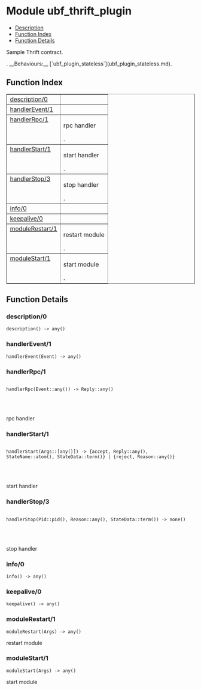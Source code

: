 

# Module ubf_thrift_plugin #
* [Description](#description)
* [Function Index](#index)
* [Function Details](#functions)


<p>Sample Thrift contract.</p>.
__Behaviours:__ [`ubf_plugin_stateless`](ubf_plugin_stateless.md).
<a name="index"></a>

## Function Index ##


<table width="100%" border="1" cellspacing="0" cellpadding="2" summary="function index"><tr><td valign="top"><a href="#description-0">description/0</a></td><td></td></tr><tr><td valign="top"><a href="#handlerEvent-1">handlerEvent/1</a></td><td></td></tr><tr><td valign="top"><a href="#handlerRpc-1">handlerRpc/1</a></td><td><p>rpc handler</p>.</td></tr><tr><td valign="top"><a href="#handlerStart-1">handlerStart/1</a></td><td><p>start handler</p>.</td></tr><tr><td valign="top"><a href="#handlerStop-3">handlerStop/3</a></td><td><p>stop handler</p>.</td></tr><tr><td valign="top"><a href="#info-0">info/0</a></td><td></td></tr><tr><td valign="top"><a href="#keepalive-0">keepalive/0</a></td><td></td></tr><tr><td valign="top"><a href="#moduleRestart-1">moduleRestart/1</a></td><td><p>restart module</p>.</td></tr><tr><td valign="top"><a href="#moduleStart-1">moduleStart/1</a></td><td><p>start module</p>.</td></tr></table>


<a name="functions"></a>

## Function Details ##

<a name="description-0"></a>

### description/0 ###

`description() -> any()`


<a name="handlerEvent-1"></a>

### handlerEvent/1 ###

`handlerEvent(Event) -> any()`


<a name="handlerRpc-1"></a>

### handlerRpc/1 ###


<pre><code>
handlerRpc(Event::any()) -&gt; Reply::any()
</code></pre>

<br></br>


<p>rpc handler</p>

<a name="handlerStart-1"></a>

### handlerStart/1 ###


<pre><code>
handlerStart(Args::[any()]) -&gt; {accept, Reply::any(), StateName::atom(), StateData::term()} | {reject, Reason::any()}
</code></pre>

<br></br>


<p>start handler</p>

<a name="handlerStop-3"></a>

### handlerStop/3 ###


<pre><code>
handlerStop(Pid::pid(), Reason::any(), StateData::term()) -&gt; none()
</code></pre>

<br></br>


<p>stop handler</p>

<a name="info-0"></a>

### info/0 ###

`info() -> any()`


<a name="keepalive-0"></a>

### keepalive/0 ###

`keepalive() -> any()`


<a name="moduleRestart-1"></a>

### moduleRestart/1 ###

`moduleRestart(Args) -> any()`

<p>restart module</p>

<a name="moduleStart-1"></a>

### moduleStart/1 ###

`moduleStart(Args) -> any()`

<p>start module</p>

